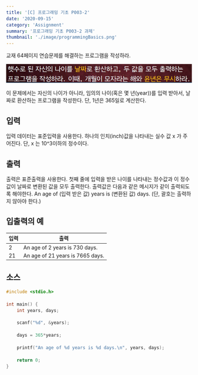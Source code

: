 ```yaml
---
title: '[C] 프로그래밍 기초 P003-2'
date: '2020-09-15'
category: 'Assignment'
summary: '프로그래밍 기초 P003-2 과제'
thumbnail: './image/programmingBasics.png'
---
```

교재 64페이지 연습문제를 해결하는 프로그램을 작성하라.

![Problem](./image/pba/p003-2.jpg)

이 문제에서는 자신의 나이가 아니라, 임의의 나이(혹은 몇 년(year))를 입력 받아서, 날짜로 환산하는 프로그램을 작성한다. 단, 1년은 365일로 계산한다.

## 입력
입력 데이터는 표준입력을 사용한다. 하나의 인치(inch)값을 나타내는 실수 값 x 가 주어진다. 단, x 는 10^3이하의 정수이다.

## 출력
출력은 표준출력을 사용한다. 첫째 줄에 입력을 받은 나이를 나타내는 정수값과 이 정수값이 날짜로 변환된 값을 모두 출력한다. 출력값은 다음과 같은 메시지가 같이 출력되도록 해야한다. An age of (입력 받은 값) years is (변환된 값) days. (단, 괄호는 출력하지 않아야 한다.)



## 입출력의 예

|입력|출력|
|---|---|
|2|An age of 2 years is 730 days.|
|21|An age of 21 years is 7665 days.|

## 소스

```c
#include <stdio.h>

int main() {
    int years, days;
    
    scanf("%d", &years);    
    
    days = 365*years;
    
    printf("An age of %d years is %d days.\n", years, days);
    
    return 0;
}
```